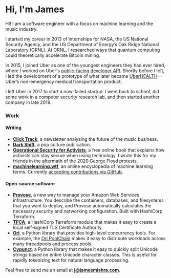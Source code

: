 # Hi, I'm James

Hi! I am a software engineer with a focus on machine learning and the music industry.

I started my career in 2013 of internships for NASA, the US National Security Agency, and the US Department of Energy’s Oak Ridge National Laboratory (ORNL). At ORNL, I researched ways that quantum computing could theoretically accelerate Bitcoin mining.

In 2015, I joined Uber as one of the youngest engineers they had ever hired, where I worked on Uber's [public-facing developer API][12]. Shortly before I left, I led the development of a prototype of what later became [UberHEALTH][1]—Uber’s non-emergency medical transportation product.

I left Uber in 2017 to start a now-failed startup. I went back to school, did some work in a computer security research lab, and then started another company in late 2019.
### Work

#### Writing

* [**Click Track**][2], a newsletter analyzing the future of the music business.
* [**Dark Shift**][8], a pop culture publication.
* [**Operational Security for Activists**][9], a free online book that explains how activists can stay secure when using technology. I wrote this for my friends in the aftermath of the 2020 George Floyd protests.
* [**machinelearning.wtf**][10], an online encyclopedia of machine learning terms. Currently [accepting contributions via GitHub][11].

#### Open-source software

* [**Provose**][3], a new way to manage your Amazon Web Services infrastructure. You describe the containers, databases, and filesystems that you want to deploy, and Provose automatically calculates the necessary security and networking configuration. Built with HashiCorp Terraform.
* [**TFCA**][4], a HashiCorp Terraform module that makes it easy to create a local self-signed TLS Certificate Authority.
* [**Ori**][5], a Python library that provides high-level concurrency tools. For example, the [Ori PoolChain][6] makes it easy to distribute workloads across many threadpools and process pools.
* [**Cypunct**][7], a Python library that makes it easy to quickly split Unicode strings based on entire Unicode character classes. This is useful for rapidly tokenizing text for natural language processing.


[1]: https://www.uberhealth.com/
[2]: https://www.clicktrack.fm
[3]: https://provose.com
[4]: https://github.com/neocrym/tfca
[5]: https://ori.technology.neocrym.com/
[6]: https://ori.technology.neocrym.com/en/latest/ori.poolchain/#module-ori.poolchain
[7]: https://github.com/jamesmishra/cypunct
[8]: https://www.darkshift.news/
[9]: https://security.nym.vc/
[10]: https://machinelearning.wtf/
[11]: https://github.com/machine-learning-glossary/glossary
[12]: https://developer.uber.com/
Feel free to send me an email at **[j@jamesmishra.com](mailto:j@jamesmishra.com)**.
